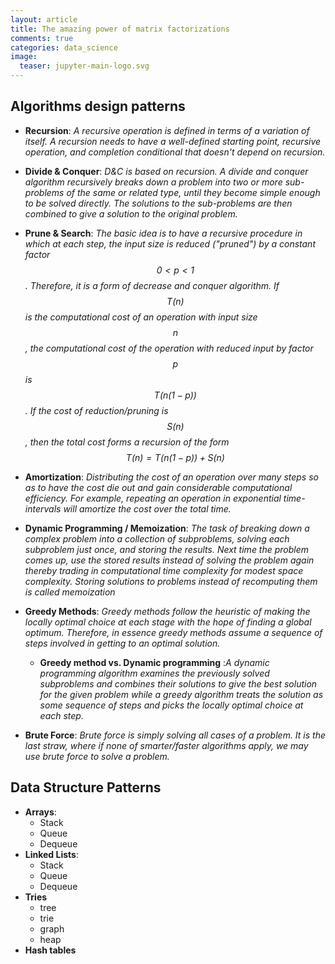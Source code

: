 ```yaml
---
layout: article
title: The amazing power of matrix factorizations
comments: true
categories: data_science
image:
  teaser: jupyter-main-logo.svg
---
```


## Algorithms design patterns
- **Recursion**: *A recursive operation is defined in terms of a variation of itself. A recursion needs to have a well-defined starting point, recursive operation, and completion conditional that doesn't depend on recursion.*

- **Divide & Conquer**: *D&C is based on recursion. A divide and conquer algorithm recursively breaks down a problem into two or more sub-problems of the same or related type, until they become simple enough to be solved directly. The solutions to the sub-problems are then combined to give a solution to the original problem.*

- **Prune & Search**: *The basic idea is to have a recursive procedure in which at each step, the input size is reduced ("pruned") by a constant factor $$0 < p < 1$$. Therefore, it is a form of decrease and conquer algorithm. If $$T(n)$$ is the computational cost of an operation with input size $$n$$, the computational cost of the operation with reduced input by factor $$p$$ is $$T(n(1-p))$$. If the cost of reduction/pruning is $$S(n)$$, then the total cost forms a recursion of the form $$T(n) = T(n(1-p)) + S(n)$$*

- **Amortization**: *Distributing the cost of an operation over many steps so as to have the cost die out and gain considerable computational efficiency. For example, repeating an operation in exponential time-intervals will amortize the cost over the total time.*

- **Dynamic Programming / Memoization**: *The task of breaking down a complex problem into a collection of subproblems, solving each subproblem just once, and storing the results. Next time the problem comes up, use the stored results instead of solving the problem again thereby trading in computational time complexity for modest space complexity. Storing solutions to problems instead of recomputing them is called memoization* 

- **Greedy Methods**: *Greedy methods follow the heuristic of making the locally optimal choice at each stage with the hope of finding a global optimum. Therefore, in essence greedy methods assume a sequence of steps involved in getting to an optimal solution.*
    + **Greedy method vs. Dynamic programming** :*A dynamic programming algorithm examines the previously solved subproblems and combines their solutions to give the best solution for the given problem while a greedy algorithm treats the solution as some sequence of steps and picks the locally optimal choice at each step.*

- **Brute Force**: *Brute force is simply solving all cases of a problem. It is the last straw, where if none of smarter/faster algorithms apply, we may use brute force to solve a problem.*

## Data Structure Patterns
- **Arrays**:
    + Stack 
    + Queue 
    + Dequeue 
- **Linked Lists**:
    + Stack
    + Queue
    + Dequeue
- **Tries**
    + tree
    + trie
    + graph
    + heap
- **Hash tables**
